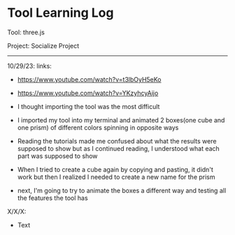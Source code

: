 # Tool Learning Log

Tool: three.js

Project: Socialize Project

---

10/29/23:
links:
* https://www.youtube.com/watch?v=t3lbOyH5eKo
* https://www.youtube.com/watch?v=YKzyhcyAijo

* I thought importing the tool was the most difficult
* I imported my tool into my terminal and animated 2 boxes(one cube and one prism) of different colors spinning in opposite ways
* Reading the tutorials made me confused about what the results were supposed to show but as I continued reading, I understood what each part was supposed to show
* When I tried to create a cube again by copying and pasting, it didn't work but then I realized I needed to create a new name for the prism
* next, I'm going to try to animate the boxes a different way and testing all the features the tool has

X/X/X:
* Text


<!-- 
* Links you used today (websites, videos, etc)
* Things you tried, progress you made, etc
* Challenges, a-ha moments, etc
* Questions you still have
* What you're going to try next
-->
